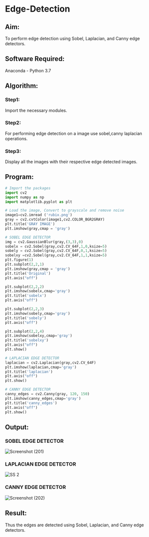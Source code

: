 # Edge-Detection
## Aim:
To perform edge detection using Sobel, Laplacian, and Canny edge detectors.

## Software Required:
Anaconda - Python 3.7

## Algorithm:
### Step1:
Import the necessary modules.
### Step2:
For performing edge detection on a image use sobel,canny laplacian operations.
### Step3:
Display all the images with their respective edge detected images.
 
## Program:

``` Python
# Import the packages
import cv2
import numpy as np
import matplotlib.pyplot as plt

# Load the image, Convert to grayscale and remove noise
image1=cv2.imread ('rubix.png') 
gray = cv2.cvtColor(image1,cv2.COLOR_BGR2GRAY)
plt.title('GRAY IMAGE')
plt.imshow(gray,cmap = 'gray')

# SOBEL EDGE DETECTOR
img = cv2.GaussianBlur(gray,(3,3),0)
sobelx = cv2.Sobel(gray,cv2.CV_64F,1,0,ksize=5)
sobely = cv2.Sobel(gray,cv2.CV_64F,0,1,ksize=5)
sobelxy =cv2.Sobel(gray,cv2.CV_64F,1,1,ksize=5)
plt.figure(1)
plt.subplot(2,2,1)
plt.imshow(gray,cmap = 'gray')
plt.title('Original')
plt.axis("off")

plt.subplot(2,2,2)
plt.imshow(sobelx,cmap='gray')
plt.title('sobelx')
plt.axis("off")

plt.subplot(2,2,3)
plt.imshow(sobely,cmap='gray')
plt.title('sobely')
plt.axis("off")

plt.subplot(2,2,4)
plt.imshow(sobelxy,cmap='gray')
plt.title('sobelxy')
plt.axis("off")
plt.show()

# LAPLACIAN EDGE DETECTOR
laplacian = cv2.Laplacian(gray,cv2.CV_64F)
plt.imshow(laplacian,cmap='gray')
plt.title('laplacian')
plt.axis("off")
plt.show()

# CANNY EDGE DETECTOR
canny_edges = cv2.Canny(gray, 120, 150)
plt.imshow(canny_edges,cmap='gray')
plt.title('canny_edges')
plt.axis("off")
plt.show()

```
## Output:
### SOBEL EDGE DETECTOR
![Screenshot (201)](https://user-images.githubusercontent.com/75234807/168870333-828ee7e0-5330-4b6f-8611-8ef648871405.png)

### LAPLACIAN EDGE DETECTOR
![SS 2](https://user-images.githubusercontent.com/75234807/168870387-322457f9-324a-404b-a5af-ceeb53f08827.png)

### CANNY EDGE DETECTOR
![Screenshot (202)](https://user-images.githubusercontent.com/75234807/168870349-2e32e55e-12b9-4438-b2a3-5a96b6905798.png)

## Result:
Thus the edges are detected using Sobel, Laplacian, and Canny edge detectors.
